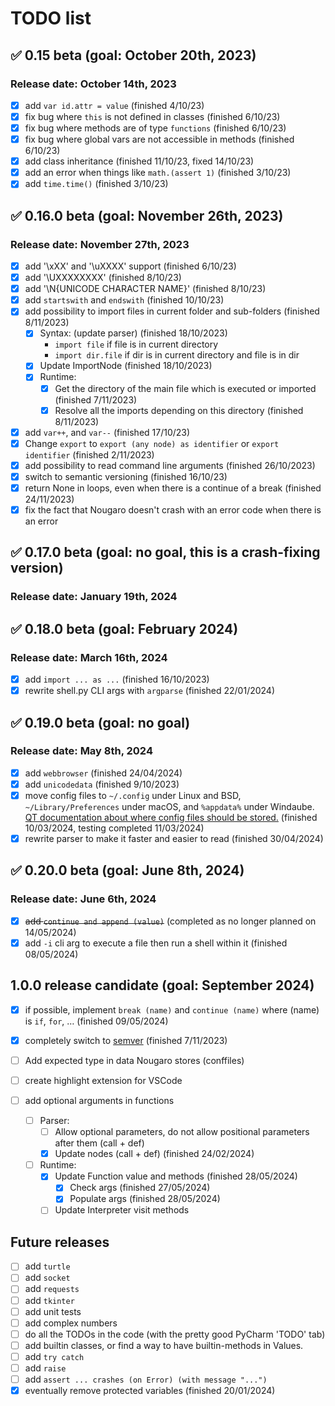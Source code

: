 # TODO list
<!-- check mark character: ✅ -->

## ✅ 0.15 beta (goal: October 20th, 2023)

### Release date: October 14th, 2023

* [X] add `var id.attr = value` (finished 4/10/23)
* [X] fix bug where `this` is not defined in classes (finished 6/10/23)
* [X] fix bug where methods are of type `functions` (finished 6/10/23)
* [X] fix bug where global vars are not accessible in methods (finished 6/10/23)
* [X] add class inheritance (finished 11/10/23, fixed 14/10/23)
* [X] add an error when things like `math.(assert 1)` (finished 3/10/23)
* [X] add `time.time()` (finished 3/10/23)

## ✅ 0.16.0 beta (goal: November 26th, 2023)

### Release date: November 27th, 2023

* [X] add '\xXX' and '\uXXXX' support (finished 6/10/23)
* [X] add '\UXXXXXXXX' (finished 8/10/23)
* [X] add '\N{UNICODE CHARACTER NAME}' (finished 8/10/23)
* [X] add `startswith` and `endswith` (finished 10/10/23)
* [X] add possibility to import files in current folder and sub-folders (finished 8/11/2023)
  * [X] Syntax: (update parser) (finished 18/10/2023)
    * `import file` if file is in current directory
    * `import dir.file` if dir is in current directory and file is in dir
  * [X] Update ImportNode (finished 18/10/2023)
  * [X] Runtime:
    * [X] Get the directory of the main file which is executed or imported (finished 7/11/2023)
    * [X] Resolve all the imports depending on this directory (finished 8/11/2023)
* [X] add `var++`, and `var--` (finished 17/10/23)
* [X] Change `export` to `export (any node) as identifier` or `export identifier` (finished 2/11/2023)
* [X] add possibility to read command line arguments (finished 26/10/2023)
* [X] switch to semantic versioning (finished 16/10/23)
* [X] return None in loops, even when there is a continue of a break (finished 24/11/2023)
* [X] fix the fact that Nougaro doesn't crash with an error code when there is an error

## ✅ 0.17.0 beta (goal: no goal, this is a crash-fixing version)

### Release date: January 19th, 2024

## ✅ 0.18.0 beta (goal: February 2024)

### Release date: March 16th, 2024

* [X] add `import ... as ...` (finished 16/10/2023)
* [X] rewrite shell.py CLI args with `argparse` (finished 22/01/2024)

## ✅ 0.19.0 beta (goal: no goal)

### Release date: May 8th, 2024

* [X] add `webbrowser` (finished 24/04/2024)
* [X] add `unicodedata` (finished 9/10/2023)
* [X] move config files to `~/.config` under Linux and BSD, `~/Library/Preferences` under macOS, and `%appdata%` under Windaube. [QT documentation about where config files should be stored.](https://doc.qt.io/qt-6/qsettings.html#platform-specific-notes) (finished 10/03/2024, testing completed 11/03/2024)
* [X] rewrite parser to make it faster and easier to read (finished 30/04/2024)

## ✅ 0.20.0 beta (goal: June 8th, 2024)

### Release date: June 6th, 2024

* [X] ~~add `continue and append (value)`~~ (completed as no longer planned on 14/05/2024)
* [X] add `-i` cli arg to execute a file then run a shell within it (finished 08/05/2024)

## 1.0.0 release candidate (goal: September 2024)

* [X] if possible, implement `break (name)` and `continue (name)` where (name) is `if`, `for`, … (finished 09/05/2024)
* [X] completely switch to [semver](https://semver.org) (finished 7/11/2023)

* [ ] Add expected type in data Nougaro stores (conffiles)
* [ ] create highlight extension for VSCode
* [ ] add optional arguments in functions
  * [ ] Parser:
    * [ ] Allow optional parameters, do not allow positional parameters after them (call + def)
    * [X] Update nodes (call + def) (finished 24/02/2024)
  * [ ] Runtime:
    * [X] Update Function value and methods (finished 28/05/2024)
      * [X] Check args (finished 27/05/2024)
      * [X] Populate args (finished 28/05/2024)
    * [ ] Update Interpreter visit methods

## Future releases

* [ ] add `turtle`
* [ ] add `socket`
* [ ] add `requests`
* [ ] add `tkinter`
* [ ] add unit tests
* [ ] add complex numbers
* [ ] do all the TODOs in the code (with the pretty good PyCharm 'TODO' tab)
* [ ] add builtin classes, or find a way to have builtin-methods in Values.
* [ ] add `try catch`
* [ ] add `raise`
* [ ] add `assert ... crashes (on Error) (with message "...")`
* [X] eventually remove protected variables (finished 20/01/2024)
